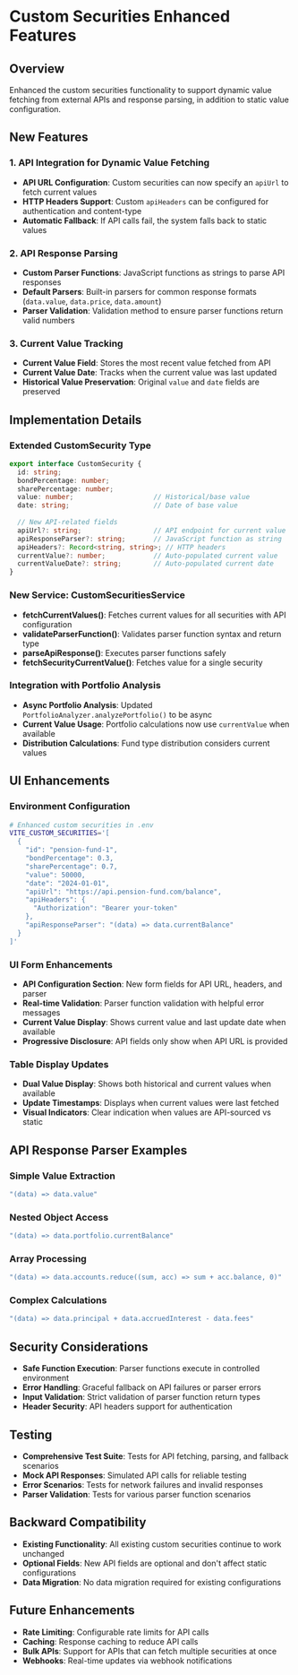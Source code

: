 # Custom Securities Enhanced Features

## Overview

Enhanced the custom securities functionality to support dynamic value fetching from external APIs and response parsing, in addition to static value configuration.

## New Features

### 1. API Integration for Dynamic Value Fetching

- **API URL Configuration**: Custom securities can now specify an `apiUrl` to fetch current values
- **HTTP Headers Support**: Custom `apiHeaders` can be configured for authentication and content-type
- **Automatic Fallback**: If API calls fail, the system falls back to static values

### 2. API Response Parsing

- **Custom Parser Functions**: JavaScript functions as strings to parse API responses
- **Default Parsers**: Built-in parsers for common response formats (`data.value`, `data.price`, `data.amount`)
- **Parser Validation**: Validation method to ensure parser functions return valid numbers

### 3. Current Value Tracking

- **Current Value Field**: Stores the most recent value fetched from API
- **Current Value Date**: Tracks when the current value was last updated
- **Historical Value Preservation**: Original `value` and `date` fields are preserved

## Implementation Details

### Extended CustomSecurity Type

```typescript
export interface CustomSecurity {
  id: string;
  bondPercentage: number;
  sharePercentage: number;
  value: number;                    // Historical/base value
  date: string;                     // Date of base value
  
  // New API-related fields
  apiUrl?: string;                  // API endpoint for current value
  apiResponseParser?: string;       // JavaScript function as string
  apiHeaders?: Record<string, string>; // HTTP headers
  currentValue?: number;            // Auto-populated current value
  currentValueDate?: string;        // Auto-populated current date
}
```

### New Service: CustomSecuritiesService

- **fetchCurrentValues()**: Fetches current values for all securities with API configuration
- **validateParserFunction()**: Validates parser function syntax and return type
- **parseApiResponse()**: Executes parser functions safely
- **fetchSecurityCurrentValue()**: Fetches value for a single security

### Integration with Portfolio Analysis

- **Async Portfolio Analysis**: Updated `PortfolioAnalyzer.analyzePortfolio()` to be async
- **Current Value Usage**: Portfolio calculations now use `currentValue` when available
- **Distribution Calculations**: Fund type distribution considers current values

## UI Enhancements

### Environment Configuration

```bash
# Enhanced custom securities in .env
VITE_CUSTOM_SECURITIES='[
  {
    "id": "pension-fund-1",
    "bondPercentage": 0.3,
    "sharePercentage": 0.7,
    "value": 50000,
    "date": "2024-01-01",
    "apiUrl": "https://api.pension-fund.com/balance",
    "apiHeaders": {
      "Authorization": "Bearer your-token"
    },
    "apiResponseParser": "(data) => data.currentBalance"
  }
]'
```

### UI Form Enhancements

- **API Configuration Section**: New form fields for API URL, headers, and parser
- **Real-time Validation**: Parser function validation with helpful error messages
- **Current Value Display**: Shows current value and last update date when available
- **Progressive Disclosure**: API fields only show when API URL is provided

### Table Display Updates

- **Dual Value Display**: Shows both historical and current values when available
- **Update Timestamps**: Displays when current values were last fetched
- **Visual Indicators**: Clear indication when values are API-sourced vs static

## API Response Parser Examples

### Simple Value Extraction
```javascript
"(data) => data.value"
```

### Nested Object Access
```javascript
"(data) => data.portfolio.currentBalance"
```

### Array Processing
```javascript
"(data) => data.accounts.reduce((sum, acc) => sum + acc.balance, 0)"
```

### Complex Calculations
```javascript
"(data) => data.principal + data.accruedInterest - data.fees"
```

## Security Considerations

- **Safe Function Execution**: Parser functions execute in controlled environment
- **Error Handling**: Graceful fallback on API failures or parser errors
- **Input Validation**: Strict validation of parser function return types
- **Header Security**: API headers support for authentication

## Testing

- **Comprehensive Test Suite**: Tests for API fetching, parsing, and fallback scenarios
- **Mock API Responses**: Simulated API calls for reliable testing
- **Error Scenarios**: Tests for network failures and invalid responses
- **Parser Validation**: Tests for various parser function scenarios

## Backward Compatibility

- **Existing Functionality**: All existing custom securities continue to work unchanged
- **Optional Fields**: New API fields are optional and don't affect static configurations
- **Data Migration**: No data migration required for existing configurations

## Future Enhancements

- **Rate Limiting**: Configurable rate limits for API calls
- **Caching**: Response caching to reduce API calls
- **Bulk APIs**: Support for APIs that can fetch multiple securities at once
- **Webhooks**: Real-time updates via webhook notifications 